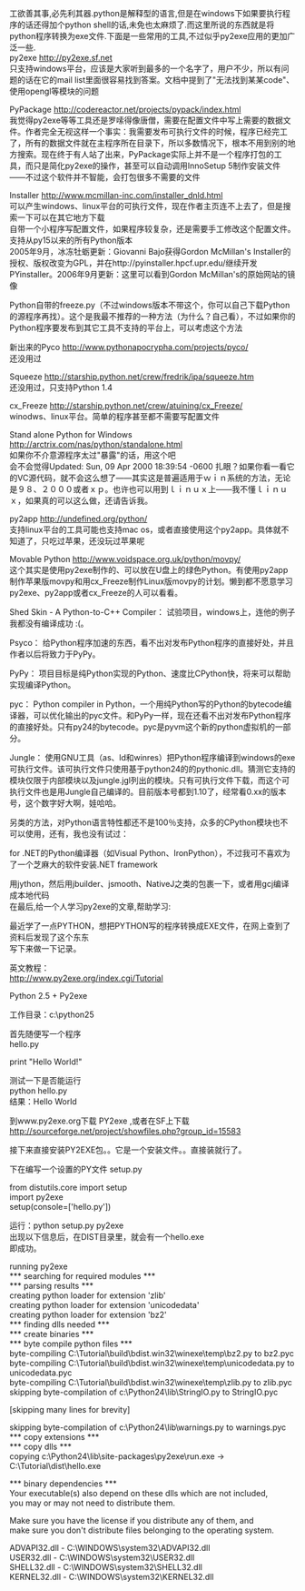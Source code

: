 工欲善其事,必先利其器.python是解释型的语言,但是在windows下如果要执行程序的话还得加个python
shell的话,未免也太麻烦了.而这里所说的东西就是将python程序转换为exe文件.下面是一些常用的工具,不过似乎py2exe应用的更加广泛一些.  
py2exe http://py2exe.sf.net  
只支持windows平台，应该是大家听到最多的一个名字了，用户不少，所以有问题的话在它的mail
list里面很容易找到答案。文档中提到了"无法找到某某code"、使用opengl等模块的问题  
  
  
PyPackage http://codereactor.net/projects/pypack/index.html  
我觉得py2exe等等工具还是罗嗦得像唐僧，需要在配置文件中写上需要的数据文件。作者完全无视这样一个事实：我需要发布可执行文件的时候，程序已经完工了，所有的数据文件就在主程序所在目录下，所以多数情况下，根本不用到别的地方搜索。现在终于有人站了出来，PyPackage实际上并不是一个程序打包的工具，而只是简化py2exe的操作，甚至可以自动调用InnoSetup
5制作安装文件――不过这个软件并不智能，会打包很多不需要的文件  
  
  
Installer http://www.mcmillan-inc.com/installer_dnld.html  
可以产生windows、linux平台的可执行文件，现在作者主页连不上去了，但是搜索一下可以在其它地方下载  
自带一个小程序写配置文件，如果程序较复杂，还是需要手工修改这个配置文件。支持从py15以来的所有Python版本  
2005年9月，冰冻牡蛎更新：Giovanni Bajo获得Gordon McMillan's
Installer的授权、版权改变为GPL，并在http://pyinstaller.hpcf.upr.edu/继续开发PYinstaller。2006年9月更新：这里可以看到Gordon
McMillan's的原始网站的镜像  
  
  
Python自带的freeze.py（不过windows版本不带这个，你可以自己下载Python的源程序再找）。这个是我最不推荐的一种方法（为什么？自己看），不过如果你的Python程序要发布到其它工具不支持的平台上，可以考虑这个方法  
  
  
新出来的Pyco http://www.pythonapocrypha.com/projects/pyco/  
还没用过  
  
  
Squeeze http://starship.python.net/crew/fredrik/ipa/squeeze.htm  
还没用过，只支持Python 1.4  
  
  
cx_Freeze http://starship.python.net/crew/atuining/cx_Freeze/  
winodws、linux平台。简单的程序甚至都不需要写配置文件  
  
  
Stand alone Python for Windows http://arctrix.com/nas/python/standalone.html  
如果你不介意源程序太过"暴露"的话，用这个吧  
会不会觉得Updated: Sun, 09 Apr 2000 18:39:54 -0600
扎眼？如果你看一看它的VC源代码，就不会这么想了――其实这是普遍适用于ｗｉｎ系统的方法，无论是９８、２０００或者ｘｐ。也许也可以用到ｌｉｎｕｘ上――我不懂ｌｉｎｕｘ，如果真的可以这么做，还请告诉我。  
  
  
py2app http://undefined.org/python/  
支持linux平台的工具可能也支持mac os，或者直接使用这个py2app。具体就不知道了，只吃过苹果，还没玩过苹果呢  
  
  
Movable Python http://www.voidspace.org.uk/python/movpy/  
这个其实是使用py2exe制作的、可以放在U盘上的绿色Python。有使用py2app制作苹果版movpy和用cx_Freeze制作Linux版movpy的计划。懒到都不愿意学习py2exe、py2app或者cx_Freeze的人可以看看。  
  
  
Shed Skin - A Python-to-C++ Compiler： 试验项目，windows上，连他的例子我都没有编译成功 :(。  
  
  
Psyco： 给Python程序加速的东西，看不出对发布Python程序的直接好处，并且作者以后将致力于PyPy。  
  
  
PyPy： 项目目标是纯Python实现的Python、速度比CPython快，将来可以帮助实现编译Python。  
  
  
pyc： Python compiler in
Python，一个用纯Python写的Python的bytecode编译器，可以优化输出的pyc文件。和PyPy一样，现在还看不出对发布Python程序的直接好处。只有py24的bytecode。pyc是pyvm这个新的python虚拟机的一部分。  
  
  
Jungle：
使用GNU工具（as、ld和winres）把Python程序编译到windows的exe可执行文件。该可执行文件只使用基于python24的的pythonic.dll。猜测它支持的模块仅限于内部模块以及jungle.jgl列出的模块。只有可执行文件下载，而这个可执行文件也是用Jungle自己编译的。目前版本号都到1.10了，经常看0.xx的版本号，这个数字好大啊，娃哈哈。  
  
  
另类的方法，对Python语言特性都还不是100％支持，众多的CPython模块也不可以使用，还有，我也没有试过：  
  
  
for .NET的Python编译器（如Visual Python、IronPython），不过我可不喜欢为了一个芝麻大的软件安装.NET
framework  
  
用jython，然后用jbuilder、jsmooth、NativeJ之类的包裹一下，或者用gcj编译成本地代码  
在最后,给一个人学习py2exe的文章,帮助学习:  
  
最近学了一点PYTHON，想把PYTHON写的程序转换成EXE文件，在网上查到了资料后发现了这个东东  
写下来做一下记录。  
  
英文教程：  
http://www.py2exe.org/index.cgi/Tutorial  
  
  
Python 2.5 + Py2exe  
  
工作目录：c:\python25  
  
  
首先随便写一个程序  
hello.py  
  
print "Hello World!"  
  
  
测试一下是否能运行  
python hello.py  
结果：Hello World  
  
到www.py2exe.org下载 PY2exe ,或者在SF上下载  
http://sourceforge.net/project/showfiles.php?group_id=15583  
  
接下来直接安装PY2EXE包。。它是一个安装文件。。直接装就行了。  
  
下在编写一个设置的PY文件 setup.py  
  
from distutils.core import setup  
import py2exe  
setup(console=['hello.py'])  
  
  
运行：python setup.py py2exe  
出现以下信息后，在DIST目录里，就会有一个hello.exe  
即成功。  
  
running py2exe  
*** searching for required modules ***  
*** parsing results ***  
creating python loader for extension 'zlib'  
creating python loader for extension 'unicodedata'  
creating python loader for extension 'bz2'  
*** finding dlls needed ***  
*** create binaries ***  
*** byte compile python files ***  
byte-compiling C:\Tutorial\build\bdist.win32\winexe\temp\bz2.py to bz2.pyc  
byte-compiling C:\Tutorial\build\bdist.win32\winexe\temp\unicodedata.py to
unicodedata.pyc  
byte-compiling C:\Tutorial\build\bdist.win32\winexe\temp\zlib.py to zlib.pyc  
skipping byte-compilation of c:\Python24\lib\StringIO.py to StringIO.pyc  
  
[skipping many lines for brevity]  
  
skipping byte-compilation of c:\Python24\lib\warnings.py to warnings.pyc  
*** copy extensions ***  
*** copy dlls ***  
copying c:\Python24\lib\site-packages\py2exe\run.exe ->
C:\Tutorial\dist\hello.exe  
  
*** binary dependencies ***  
Your executable(s) also depend on these dlls which are not included,  
you may or may not need to distribute them.  
  
Make sure you have the license if you distribute any of them, and  
make sure you don't distribute files belonging to the operating system.  
  
ADVAPI32.dll - C:\WINDOWS\system32\ADVAPI32.dll  
USER32.dll - C:\WINDOWS\system32\USER32.dll  
SHELL32.dll - C:\WINDOWS\system32\SHELL32.dll  
KERNEL32.dll - C:\WINDOWS\system32\KERNEL32.dll  
  


